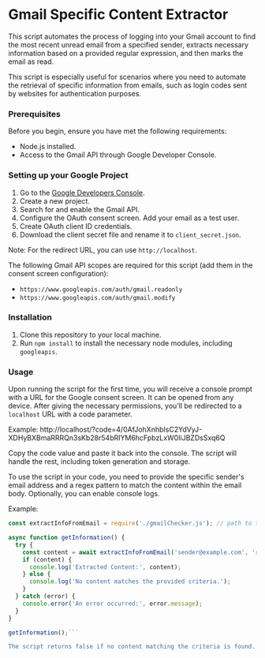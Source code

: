 # Gmail Specific Content Extractor

This script automates the process of logging into your Gmail account to find the most recent unread email from a specified sender, extracts necessary information based on a provided regular expression, and then marks the email as read.

This script is especially useful for scenarios where you need to automate the retrieval of specific information from emails, such as login codes sent by websites for authentication purposes.

### Prerequisites

Before you begin, ensure you have met the following requirements:

- Node.js installed.
- Access to the Gmail API through Google Developer Console.

### Setting up your Google Project

1. Go to the [Google Developers Console](https://console.developers.google.com/).
2. Create a new project.
3. Search for and enable the Gmail API.
4. Configure the OAuth consent screen. Add your email as a test user.
5. Create OAuth client ID credentials.
6. Download the client secret file and rename it to `client_secret.json`.

Note: For the redirect URL, you can use `http://localhost`.

The following Gmail API scopes are required for this script (add them in the consent screen configuration):

- `https://www.googleapis.com/auth/gmail.readonly`
- `https://www.googleapis.com/auth/gmail.modify`

### Installation

1. Clone this repository to your local machine.
2. Run `npm install` to install the necessary node modules, including `googleapis`.

### Usage

Upon running the script for the first time, you will receive a console prompt with a URL for the Google consent screen. It can be opened from any device. After giving the necessary permissions, you'll be redirected to a `localhost` URL with a code parameter.

Example:
http://localhost/?code=4/0AfJohXnhbIsC2YdVyJ-XDHyBXBmaRRRQn3sKb28r54bRIYM6hcFpbzLxW0IiJBZDsSxq6Q


Copy the code value and paste it back into the console. The script will handle the rest, including token generation and storage.

To use the script in your code, you need to provide the specific sender's email address and a regex pattern to match the content within the email body. Optionally, you can enable console logs.

Example:
```javascript
const extractInfoFromEmail = require('./gmailChecker.js'); // path to the script

async function getInformation() {
  try {
    const content = await extractInfoFromEmail('sender@example.com', 'regex-pattern', 'path-to-client_secret.json', true);
    if (content) {
      console.log('Extracted Content:', content);
    } else {
      console.log('No content matches the provided criteria.');
    }
  } catch (error) {
    console.error('An error occurred:', error.message);
  }
}

getInformation();```

The script returns false if no content matching the criteria is found.